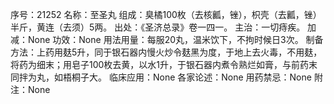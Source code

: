 序号：21252
名称：至圣丸
组成：臭橘100枚（去核瓤，锉），枳壳（去瓤，锉）半斤，黄连（去须）5两。
出处：《圣济总录》卷一四一。
主治：一切痔疾。
加减：None
功效：None
用法用量：每服20丸，温米饮下，不拘时候日3次。
制备方法：上药用麸5升，同于银石器内慢火炒令麸黑为度，于地上去火毒，不用麸，将药为细末；用皂子100枚去黄，以水1升，于银石器内煮令熟烂如膏，与前药末同拌为丸，如梧桐子大。
临床应用：None
各家论述：None
用药禁忌：None
附注：None
